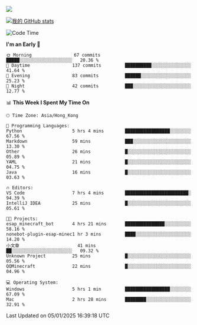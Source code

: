 <img align="center" src="https://readme-typing-svg.demolab.com/?font=Fira+Code&pause=1000&random=true&width=435&lines=%E2%9D%A4+Hello!+%E2%9D%A4;Welcome+to+my+Github+Profile~;I%27m+a+student+from+SCNU+%26+UoA" />

[![我的 GitHub stats](https://github-readme-stats.vercel.app/api?username=AptS-1547&show_icons=true&theme=ambient_gradient)](https://github.com/anuraghazra/github-readme-stats)

<!--START_SECTION:waka-->
![Code Time](http://img.shields.io/badge/Code%20Time-132%20hrs%2015%20mins-blue)

**I'm an Early 🐤** 

```text
🌞 Morning                67 commits          █████░░░░░░░░░░░░░░░░░░░░   20.36 % 
🌆 Daytime                137 commits         ██████████░░░░░░░░░░░░░░░   41.64 % 
🌃 Evening                83 commits          ██████░░░░░░░░░░░░░░░░░░░   25.23 % 
🌙 Night                  42 commits          ███░░░░░░░░░░░░░░░░░░░░░░   12.77 % 
```


📊 **This Week I Spent My Time On** 

```text
🕑︎ Time Zone: Asia/Hong_Kong

💬 Programming Languages: 
Python                   5 hrs 4 mins        █████████████████░░░░░░░░   67.56 % 
Markdown                 59 mins             ███░░░░░░░░░░░░░░░░░░░░░░   13.30 % 
Other                    26 mins             █░░░░░░░░░░░░░░░░░░░░░░░░   05.89 % 
YAML                     21 mins             █░░░░░░░░░░░░░░░░░░░░░░░░   04.75 % 
Java                     16 mins             █░░░░░░░░░░░░░░░░░░░░░░░░   03.63 % 

🔥 Editors: 
VS Code                  7 hrs 4 mins        ████████████████████████░   94.39 % 
IntelliJ IDEA            25 mins             █░░░░░░░░░░░░░░░░░░░░░░░░   05.61 % 

🐱‍💻 Projects: 
esap_minecraft_bot       4 hrs 21 mins       ███████████████░░░░░░░░░░   58.16 % 
nonebot-plugin-esap-minec1 hr 3 mins         ████░░░░░░░░░░░░░░░░░░░░░   14.20 % 
小文章                      41 mins             ██░░░░░░░░░░░░░░░░░░░░░░░   09.32 % 
Unknown Project          25 mins             █░░░░░░░░░░░░░░░░░░░░░░░░   05.56 % 
QQMinecraft              22 mins             █░░░░░░░░░░░░░░░░░░░░░░░░   04.96 % 

💻 Operating System: 
Windows                  5 hrs 1 min         █████████████████░░░░░░░░   67.09 % 
Mac                      2 hrs 28 mins       ████████░░░░░░░░░░░░░░░░░   32.91 % 
```


 Last Updated on 05/01/2025 16:39:18 UTC
<!--END_SECTION:waka-->